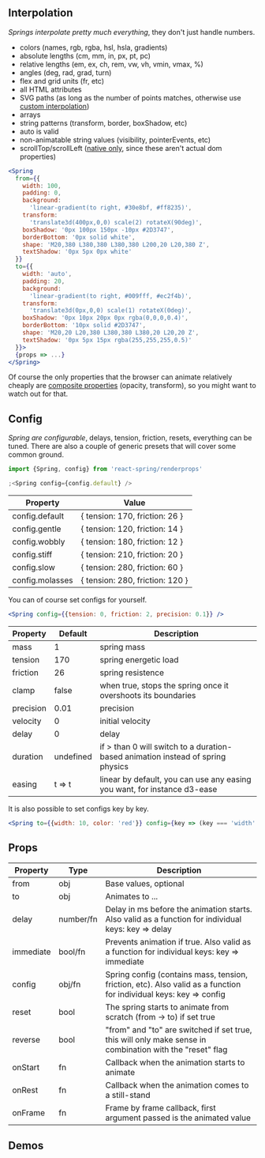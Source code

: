 ## Interpolation

_Springs interpolate pretty much everything_, they don't just handle numbers.

- colors (names, rgb, rgba, hsl, hsla, gradients)
- absolute lengths (cm, mm, in, px, pt, pc)
- relative lengths (em, ex, ch, rem, vw, vh, vmin, vmax, %)
- angles (deg, rad, grad, turn)
- flex and grid units (fr, etc)
- all HTML attributes
- SVG paths (as long as the number of points matches, otherwise use [custom interpolation](https://codesandbox.io/embed/lwpkp46om))
- arrays
- string patterns (transform, border, boxShadow, etc)
- auto is valid
- non-animatable string values (visibility, pointerEvents, etc)
- scrollTop/scrollLeft ([native only](/docs/props/performance), since these aren't actual dom properties)

```jsx
<Spring
  from={{
    width: 100,
    padding: 0,
    background:
      'linear-gradient(to right, #30e8bf, #ff8235)',
    transform:
      'translate3d(400px,0,0) scale(2) rotateX(90deg)',
    boxShadow: '0px 100px 150px -10px #2D3747',
    borderBottom: '0px solid white',
    shape: 'M20,380 L380,380 L380,380 L200,20 L20,380 Z',
    textShadow: '0px 5px 0px white'
  }}
  to={{
    width: 'auto',
    padding: 20,
    background:
      'linear-gradient(to right, #009fff, #ec2f4b)',
    transform:
      'translate3d(0px,0,0) scale(1) rotateX(0deg)',
    boxShadow: '0px 10px 20px 0px rgba(0,0,0,0.4)',
    borderBottom: '10px solid #2D3747',
    shape: 'M20,20 L20,380 L380,380 L380,20 L20,20 Z',
    textShadow: '0px 5px 15px rgba(255,255,255,0.5)'
  }}>
  {props => ...}
</Spring>
```

Of course the only properties that the browser can animate relatively cheaply are [composite properties](https://www.html5rocks.com/en/tutorials/speed/high-performance-animations/) (opacity, transform), so you might want to watch out for that.

## Config

_Spring are configurable_, delays, tension, friction, resets, everything can be tuned. There are also a couple of generic presets that will cover some common ground.

```jsx
import {Spring, config} from 'react-spring/renderprops'

;<Spring config={config.default} />
```

| Property        | Value                           |
| --------------- | ------------------------------- |
| config.default  | { tension: 170, friction: 26 }  |
| config.gentle   | { tension: 120, friction: 14 }  |
| config.wobbly   | { tension: 180, friction: 12 }  |
| config.stiff    | { tension: 210, friction: 20 }  |
| config.slow     | { tension: 280, friction: 60 }  |
| config.molasses | { tension: 280, friction: 120 } |

You can of course set configs for yourself.

```jsx
<Spring config={{tension: 0, friction: 2, precision: 0.1}} />
```

| Property  | Default   | Description                                                                     |
| --------- | --------- | ------------------------------------------------------------------------------- |
| mass      | 1         | spring mass                                                                     |
| tension   | 170       | spring energetic load                                                           |
| friction  | 26        | spring resistence                                                               |
| clamp     | false     | when true, stops the spring once it overshoots its boundaries                   |
| precision | 0.01      | precision                                                                       |
| velocity  | 0         | initial velocity                                                                |
| delay     | 0         | delay                                                                           |
| duration  | undefined | if > than 0 will switch to a duration-based animation instead of spring physics |
| easing    | t => t    | linear by default, you can use any easing you want, for instance d3-ease        |

It is also possible to set configs key by key.

```jsx
<Spring to={{width: 10, color: 'red'}} config={key => (key === 'width' ? config.slow : config.wobbly)} />
```

## Props

| Property  | Type      | Description                                                                                                        |
| --------- | --------- | ------------------------------------------------------------------------------------------------------------------ |
| from      | obj       | Base values, optional                                                                                              |
| to        | obj       | Animates to ...                                                                                                    |
| delay     | number/fn | Delay in ms before the animation starts. Also valid as a function for individual keys: key => delay                |
| immediate | bool/fn   | Prevents animation if true. Also valid as a function for individual keys: key => immediate                         |
| config    | obj/fn    | Spring config (contains mass, tension, friction, etc). Also valid as a function for individual keys: key => config |
| reset     | bool      | The spring starts to animate from scratch (from -> to) if set true                                                 |
| reverse   | bool      | "from" and "to" are switched if set true, this will only make sense in combination with the "reset" flag           |
| onStart   | fn        | Callback when the animation starts to animate                                                                      |
| onRest    | fn        | Callback when the animation comes to a still-stand                                                                 |
| onFrame   | fn        | Frame by frame callback, first argument passed is the animated value                                               |

## Demos
